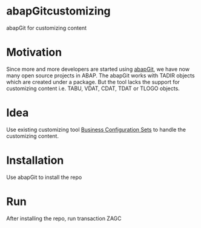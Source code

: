 # abapGitcustomizing
abapGit for customizing content

# Motivation
Since more and more developers are started using [abapGit](https://docs.abapgit.org/), we have now many open source projects in ABAP. The abapGit works with TADIR objects which are created under a package. But the tool lacks the support for customizing content i.e. TABU, VDAT, CDAT, TDAT or TLOGO objects.


# Idea
Use existing customizing tool [Business Configuration Sets](https://help.sap.com/viewer/521cd184dd2f491a9a4179edb66951c3/7.52.6/en-US/4da559a1327f212de10000000a42189e.html) to handle the customizing content.

# Installation
Use abapGit to install the repo

# Run
After installing the repo, run transaction ZAGC
